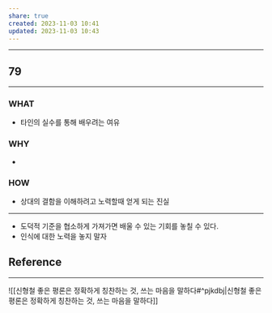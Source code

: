 ```yaml
---
share: true
created: 2023-11-03 10:41
updated: 2023-11-03 10:43
---
```


---
## 79
---
### WHAT
- 타인의 실수를 통해 배우려는 여유
### WHY
- 
### HOW
- 상대의 결함을 이해하려고 노력할때 얻게 되는 진실
---

- 도덕적 기준을 협소하게 가져가면 배울 수 있는 기회를 놓칠 수 있다.
- 인식에 대한 노력을 놓지 말자

## Reference
---
![[신형철  좋은 평론은 정확하게 칭찬하는 것, 쓰는 마음을 말하다#^pjkdbj|신형철  좋은 평론은 정확하게 칭찬하는 것, 쓰는 마음을 말하다]]
